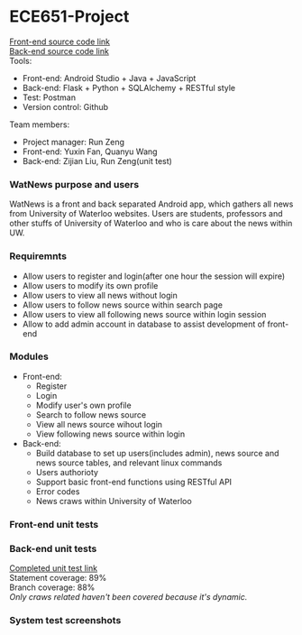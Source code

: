 # ECE651-Project
[Front-end source code link](https://github.com/faushine/ECE651-Project/edit/master/README.md) <br>
[Back-end source code link](https://github.com/faushine/ECE651-Project-Back-end) <br>
Tools:
+ Front-end: Android Studio + Java + JavaScript
+ Back-end: Flask + Python + SQLAlchemy + RESTful style
+ Test: Postman
+ Version control: Github

Team members:
+ Project manager: Run Zeng
+ Front-end: Yuxin Fan, Quanyu Wang
+ Back-end: Zijian Liu, Run Zeng(unit test)

### WatNews purpose and users
WatNews is a front and back separated Android app, which gathers all news from University of Waterloo websites. Users are students, professors and other stuffs of University of Waterloo and who is care about the news within UW.

### Requiremnts 
+ Allow users to register and login(after one hour the session will expire)
+ Allow users to modify its own profile
+ Allow users to view all news without login
+ Allow users to follow news source within search page
+ Allow users to view all following news source within login session
+ Allow to add admin account in database to assist development of front-end

### Modules
+ Front-end:
  + Register
  + Login
  + Modify user's own profile
  + Search to follow news source
  + View all news source wihout login
  + View following news source within login
+ Back-end:
  + Build database to set up users(includes admin), news source and news source tables, and relevant linux commands
  + Users authorioty 
  + Support basic front-end functions using RESTful API
  + Error codes
  + News craws within University of Waterloo

### Front-end unit tests

### Back-end unit tests 
[Completed unit test link](https://github.com/faushine/ECE651-Project-Back-end/blob/master/test_newsapp.py) <br>
Statement coverage: 89% <br>
Branch coverage: 88% <br>
*Only craws related haven't been covered because it's dynamic.*

### System test screenshots

